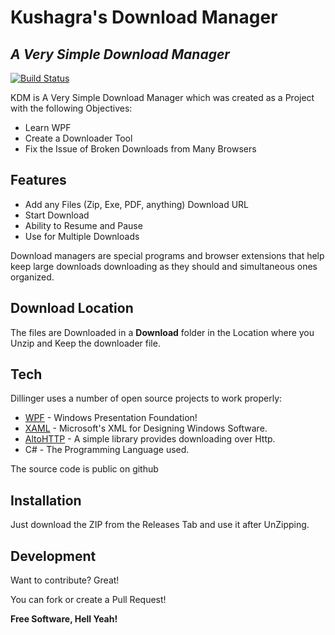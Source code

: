 # Kushagra's Download Manager
## _A Very Simple Download Manager_

[![Build Status](https://travis-ci.org/joemccann/dillinger.svg?branch=master)](https://github.com/kushagra10025/Very-Simple-Download-Manager.git)

KDM is A Very Simple Download Manager which was created as a Project with the following Objectives:
- Learn WPF
- Create a Downloader Tool
- Fix the Issue of Broken Downloads from Many Browsers

## Features

- Add any Files (Zip, Exe, PDF, anything) Download URL
- Start Download
- Ability to Resume and Pause
- Use for Multiple Downloads

Download managers are special programs and browser extensions that help
keep large downloads downloading as they should and simultaneous ones organized.

## Download Location

The files are Downloaded in a **Download** folder in the Location where you Unzip and Keep the downloader file.

## Tech

Dillinger uses a number of open source projects to work properly:

- [WPF](https://en.wikipedia.org/wiki/Windows_Presentation_Foundation) - Windows Presentation Foundation!
- [XAML](https://wpf-tutorial.com/xaml/what-is-xaml/) - Microsoft's XML for Designing Windows Software.
- [AltoHTTP](https://github.com/aalitor/AltoHttp) - A simple library provides downloading over Http.
- C# - The Programming Language used.

The source code is public on github

## Installation

Just download the ZIP from the Releases Tab and use it after UnZipping.

## Development

Want to contribute? Great!

You can fork or create a Pull Request!

**Free Software, Hell Yeah!**
